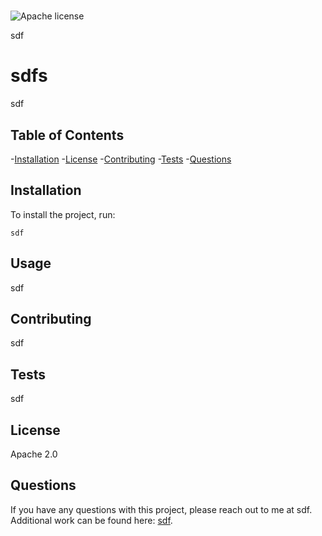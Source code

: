 # 
  <img src="https://img.shields.io/badge/License-Apache%202.0-blue.svg" alt="Apache license"/> 

  sdf
  # sdfs

  sdf
  
  ## Table of Contents

  -[Installation](#installation)
  -[License](#license)
  -[Contributing](#contributing)
  -[Tests](#tests)
  -[Questions](#questions)
  
  ## Installation

  
  To install the project, run:
  
  ```
  sdf
  ```
  
  ## Usage
  
  sdf
  
  ## Contributing
  
  sdf

  ## Tests

  sdf
  
  ## License
  
  Apache 2.0

  ## Questions

  If you have any questions with this project, please reach out to me at sdf. Additional work can be found here: [sdf](https://github.com/sdf). 

